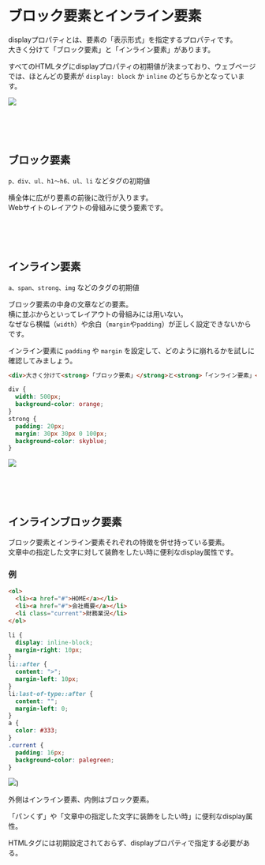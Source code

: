 
# ブロック要素とインライン要素

displayプロパティとは、要素の「表示形式」を指定するプロパティです。  
大きく分けて「ブロック要素」と「インライン要素」があります。

すべてのHTMLタグにdisplayプロパティの初期値が決まっており、ウェブページでは、ほとんどの要素が `display: block` か `inline` のどちらかとなっています。



![](https://laro.jp/lesson/images/lesson-css-display1.png)

<br><br><br>


## ブロック要素

`p、div、ul、h1〜h6、ul、li` などタグの初期値

横全体に広がり要素の前後に改行が入ります。  
Webサイトのレイアウトの骨組みに使う要素です。

<br><br><br>

## インライン要素
`a、span、strong、img` などのタグの初期値

ブロック要素の中身の文章などの要素。  
横に並ぶからといってレイアウトの骨組みには用いない。  
なぜなら横幅（`width`）や余白（`margin`や`padding`）が正しく設定できないからです。


インライン要素に `padding` や `margin` を設定して、どのように崩れるかを試しに確認してみましょう。

```html
<div>大きく分けて<strong>「ブロック要素」</strong>と<strong>「インライン要素」</strong>があります。</div>
```
```css
div {
  width: 500px;
  background-color: orange;
}
strong {
  padding: 20px;
  margin: 30px 30px 0 100px;
  background-color: skyblue;
}
```


![](https://laro.jp/lesson/images/lesson-css-display2.png)

<br><br><br>

## インラインブロック要素

ブロック要素とインライン要素それぞれの特徴を併せ持っている要素。  
文章中の指定した文字に対して装飾をしたい時に便利なdisplay属性です。


### 例


```html
<ol>
  <li><a href="#">HOME</a></li>
  <li><a href="#">会社概要</a></li>
  <li class="current">財務業況</li>
</ol>
```
```css
li {
  display: inline-block;
  margin-right: 10px;
}
li::after {
  content: ">";
  margin-left: 10px;
}
li:last-of-type::after {
  content: "";
  margin-left: 0;
}
a {
  color: #333;
}
.current {
  padding: 16px;
  background-color: palegreen;
}
```

![](https://laro.jp/lesson/images/lesson-css-display3.png))

外側はインライン要素、内側はブロック要素。

「パンくず」や「文章中の指定した文字に装飾をしたい時」に便利なdisplay属性。

HTMLタグには初期設定されておらず、displayプロパティで指定する必要がある。

